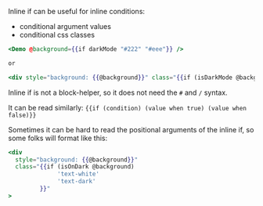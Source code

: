 Inline if can be useful for inline conditions:
 - conditional argument values
 - conditional css classes

```hbs
<Demo @background={{if darkMode "#222" "#eee"}} />

or 

<div style="background: {{@background}}" class="{{if (isDarkMode @background) 'text-white' 'text-dark'}}">
```

Inline if is not a block-helper, so it does not need the `#` and `/` syntax.

It can be read similarly: `{{if (condition) (value when true) (value when false)}}`

Sometimes it can be hard to read the positional arguments of the inline if, so some folks will format like this:
```hbs
<div 
  style="background: {{@background}}" 
  class="{{if (isOnDark @background) 
              'text-white' 
              'text-dark'
         }}"
>
```
